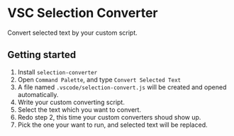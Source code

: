 # VSC Selection Converter

Convert selected text by your custom script.

## Getting started

1. Install `selection-converter`
2. Open `Command Palette`, and type `Convert Selected Text`
3. A file named `.vscode/selection-convert.js` will be created and opened automatically.
4. Write your custom converting script.
5. Select the text which you want to convert.
6. Redo step 2, this time your custom converters shoud show up.
7. Pick the one your want to run, and selected text will be replaced.
